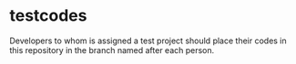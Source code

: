 # testcodes
Developers to whom is assigned a test project should place their codes in this repository in the branch named after each person.
